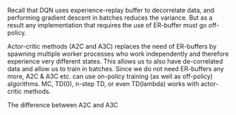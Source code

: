 Recall that DQN uses experience-replay buffer to decorrelate data, and performing gradient descent in batches reduces the variance. But as a result any implementation that requires the use of ER-buffer must go off-policy.

Actor-critic methods (A2C and A3C) replaces the need of ER-buffers by spawning multiple worker processes who work independently and therefore experience very different states. This allows us to also have de-correlated data and allow us to train in batches. Since we do not need ER-buffers any more, A2C & A3C etc. can use on-policy training (as well as off-policy) algorithms. MC, TD(0), n-step TD, or even TD(lambda) works with actor-critic methods.

The difference between A2C and A3C